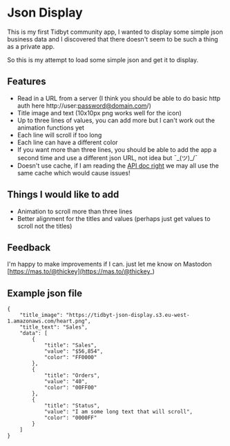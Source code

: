 # Json Display
This is my first Tidbyt community app, I wanted to display some simple json business data and I discovered that there doesn't seem to be such a thing as a private app.

So this is my attempt to load some simple json and get it to display.

## Features
* Read in a URL from a server (I think you should be able to do basic http auth here http://user:password@domain.com/)
* Title image and text (10x10px png works well for the icon)
* Up to three lines of values, you can add more but I can't work out the animation functions yet
* Each line will scroll if too long
* Each line can have a different color
* If you want more than three lines, you should be able to add the app a second time and use a different json URL, not idea but ¯\_(ツ)_/¯
* Doesn't use cache, if I am reading the [API doc right](https://tidbyt.dev/docs/reference/modules#pixlet-module-cache) we may all use the same cache which would cause issues! 

## Things I would like to add
* Animation to scroll more than three lines
* Better alignment for the titles and values (perhaps just get values to scroll not the titles)

## Feedback
I'm happy to make improvements if I can. just let me know on Mastodon [https://mas.to/@thickey](https://mas.to/@thickey_)


## Example json file
    {
		"title_image": "https://tidbyt-json-display.s3.eu-west-1.amazonaws.com/heart.png",
		"title_text": "Sales",
		"data": [
			{
				"title": "Sales",
				"value": "$56,854",
				"color": "FF0000"
			},
			{
				"title": "Orders",
				"value": "40",
				"color": "00FF00"
			},
			{
				"title": "Status",
				"value": "I am some long text that will scroll",
				"color": "0000FF"
			}
		]
	}